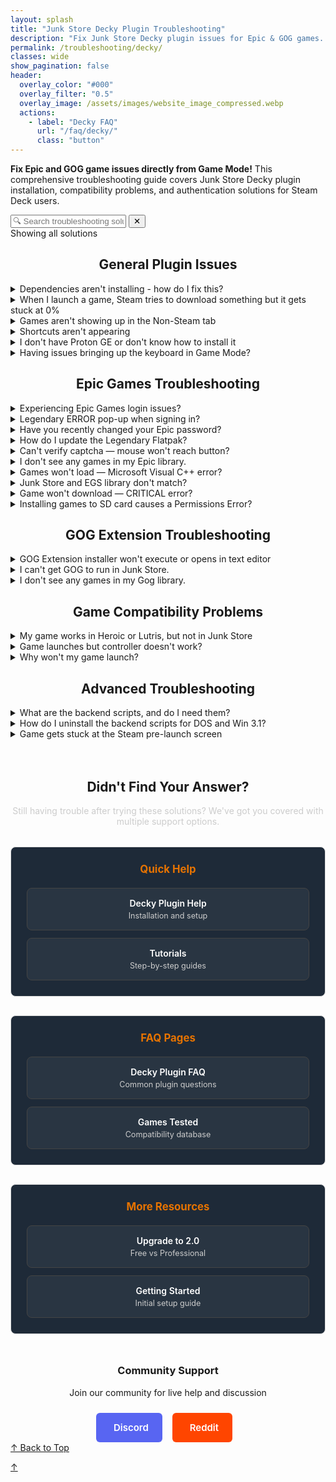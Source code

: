 ```yaml
---
layout: splash
title: "Junk Store Decky Plugin Troubleshooting"
description: "Fix Junk Store Decky plugin issues for Epic & GOG games. Complete troubleshooting guide for Game Mode installation problems, compatibility, and launch issues."
permalink: /troubleshooting/decky/
classes: wide
show_pagination: false
header:
  overlay_color: "#000"
  overlay_filter: "0.5"
  overlay_image: /assets/images/website_image_compressed.webp
  actions:
    - label: "Decky FAQ"
      url: "/faq/decky/"
      class: "button"
---
```

<section class="seo-intro">
  <p><strong>Fix Epic and GOG game issues directly from Game Mode!</strong> This comprehensive troubleshooting guide covers Junk Store Decky plugin installation, compatibility problems, and authentication solutions for Steam Deck users.</p>
</section>



<!-- Troubleshooting Search Interface -->
<div class="faq-search-container">
  <div class="search-box">
    <input type="text" id="faq-search" placeholder="🔍 Search troubleshooting solutions..." aria-label="Search troubleshooting questions">
    <button type="button" id="clear-search" class="clear-button" title="Clear search">✕</button>
  </div>
  <div class="search-results-info" id="search-info">Showing all solutions</div>
  <div class="no-results" id="no-results" style="display: none;">
    <p>No solutions found matching your search. Try different keywords or browse all sections above.</p>
  </div>
</div>

<div style="text-align: center;">
<h2 id="general-plugin-issues">General Plugin Issues</h2>
</div>


<details class="faq-box" id="dependencies-not-installing">
  <summary>Dependencies aren't installing - how do I fix this?</summary>
  <p></p>
    If you're seeing errors and dependencies aren't installing, try running these commands in Konsole:
    <br><br>
    <strong>Command sequence:</strong>
    <div class="custom-code-block" style="position: relative; margin: 15px 0;">
      <pre style="background: #272822; color: #f8f8f2; padding: 15px; border-radius: 6px; overflow-x: auto; position: relative; font-family: 'Fira Code', Consolas, monospace; font-size: 14px; line-height: 1.4;"><code><span style="color: #66d9ef">export</span> <span style="color: #fd971f">DECKY_PLUGIN_RUNTIME_DIR</span><span style="color: #f92672">=</span>~/homebrew/data/Junk Store
<span style="color: #66d9ef">export</span> <span style="color: #fd971f">PYTHONPATH</span><span style="color: #f92672">=</span>~/homebrew/plugins/Junk Store/scripts:<span style="color: #fd971f">$PYTHONPATH</span>:~/homebrew/plugins/Junk Store/scripts/shared
<span style="color: #66d9ef">export</span> <span style="color: #fd971f">DECKY_PLUGIN_DIR</span><span style="color: #f92672">=</span>~/homebrew/plugins/Junk Store
<span style="color: #66d9ef">export</span> <span style="color: #fd971f">DECKY_PLUGIN_LOG_DIR</span><span style="color: #f92672">=</span>~/homebrew/logs/Junk Store
<span style="color: #66d9ef">cd</span> ~/homebrew/plugins/Junk Store
./scripts/install_deps.sh</code></pre>
      <button onclick="copyCode(this)" style="position: absolute; top: 8px; right: 8px; background: rgba(0,0,0,0.6); border: 1px solid #555; color: #fff; padding: 6px 8px; border-radius: 3px; cursor: pointer; font-size: 11px; z-index: 100;" title="Copy to clipboard">⧉</button>
    </div>
    
    <script>
    function copyCode(button) {
      const code = button.parentElement.parentElement.querySelector('code').textContent.trim();
      navigator.clipboard.writeText(code).then(() => {
        button.innerHTML = '<span style="color: #4ade80;">✓ Copied</span>';
        setTimeout(() => {
          button.innerHTML = `<svg width="14" height="14" viewBox="0 0 24 24" fill="none" stroke="currentColor" stroke-width="2">
            <rect x="9" y="9" width="13" height="13" rx="2" ry="2"></rect>
            <path d="m5 15-4-4 4-4"></path>
            <path d="M5 20v-7a3 3 0 0 1 3-3h7"></path>
          </svg>`;
        }, 2000);
      });
    }
    </script>
    <strong>What this does:</strong> Sets up the correct environment and runs the dependency installer manually.
</details>

<details class="faq-box" id="steam-download-stuck-0">
 <summary>When I launch a game, Steam tries to download something but it gets stuck at 0%</summary>
  <p></p>
    This is a known Steam issue, often related to Proton 9. We recommend switching to a <strong>GE-Proton</strong> version instead, as these are better suited for running non-Steam games. Open the game's properties in Steam and select a different Proton version from the Compatibility tab to resolve the issue.
</details>

<details class="faq-box" id="games-not-showing-non-steam">
  <summary>Games aren't showing up in the Non-Steam tab</summary>
  <p></p>
    Check your settings and make sure the shortcut isn't hidden. After changing settings, reboot your Steam Deck for changes to take effect.
</details>

<details class="faq-box" id="shortcuts-not-appearing">
  <summary>Shortcuts aren't appearing</summary>
  <p></p>
    Try rebooting your device first. If they still don't appear, ask for help in the <em>plugin-support</em> forum on <a href="https://discord.gg/6mRUhR6Teh" target="_blank">Discord</a>.
</details>


<details class="faq-box" id="proton-ge-installation">
  <summary>I don't have Proton GE or don't know how to install it</summary>
  <p></p>
    To get Proton GE or other custom versions of Proton, you can use one of the following tools:
  <ul>
    <li><strong>ProtonUp-QT</strong> — A simple app that lets you download and manage Proton versions. You can find it in the <strong>Discover Store</strong> (in Desktop Mode).</li>
    <li><strong>Wine Cellar</strong> — A Decky plugin that works similarly to ProtonUp-QT. If you already have Decky installed for other plugins, you can install Wine Cellar directly from the <strong>Decky Plugin Store</strong>.</li>
  </ul>
    Once installed, use either tool to download the latest <strong>GE-Proton</strong> release. After that, you'll be able to select it as a compatibility option in Junk Store.
    <br>
    <br>
    Please refer to our <a href="{{ '/tutorials/' | relative_url }}">Tutorials</a> page to see how to change/check your Proton version if you are unsure how to do this.
</details>

<details class="faq-box" id="keyboard-issues-game-mode">
  <summary>Having issues bringing up the keyboard in Game Mode?</summary>
  <p></p>
    If the <strong>Steam + X</strong> shortcut isn't bringing up the keyboard try the following:
  <ul>
    <li>Try to bring up the keyboard ⌨️ from the Quick Access Menu (<strong>⋯</strong>).</li>
    <li>Tap directly on a text field (like a password box) to prompt the keyboard.</li>
    <li>Try toggling to Desktop Mode and back to Game Mode to reset input services.</li>
    <li>Restart Steam or the device if the issue persists.</li>
  </ul>
    This is a known Steam bug that has been around for a while. These steps usually help work around it until Valve fixes it in a future update.
  
</details>

<div style="text-align: center;">
<h2 id="epic-games-troubleshooting">Epic Games Troubleshooting</h2>
</div>


<details class="faq-box" id="epic-login-issues">
  <summary>Experiencing Epic Games login issues?</summary>
  <p></p>
    Legendary sometimes has trouble logging in, especially with alternative authentication methods. Try these solutions:
    <br><br>
    <strong>Method 1 - Big Picture Mode Login:</strong>
    <ol>
      <li>Switch to Desktop Mode</li>
      <li>Launch Steam in Big Picture mode</li>
      <li>Try logging in there</li>
      <li>Once successful, return to Gaming Mode</li>
    </ol>
    <br>
    <strong>Method 2 - "Unable to complete login" error:</strong><br>
    If you get this error, use the command-line workaround:
    <ol>
      <li>Switch to Desktop Mode and open Konsole</li>
      <li>Run: <code>flatpak run com.github.derrod.legendary auth --disable-webview</code></li>
      <li>It will launch a browser for you to log in</li>
      <li>Copy the provided code and paste it back into Konsole</li>
    </ol>
</details>

<details class="faq-box" id="legendary-error-popup">
  <summary>Legendary ERROR pop-up when signing in?</summary>
  <p></p>
    If you see "Legendary status produced no output," your credentials may be corrupted.<br><br>
    In Desktop Mode, open Konsole and run:<br>
    <code>/bin/flatpak run com.github.derrod.legendary auth --delete</code><br>
    Then re-authenticate with:<br>
    <code>/bin/flatpak run com.github.derrod.legendary auth</code>
</details>

<details class="faq-box" id="changed-epic-password">
  <summary>Have you recently changed your Epic password?</summary>
  <p></p>
    If you've changed your password and are having issues logging in, simply reboot your Steam Deck.
</details>

<details class="faq-box" id="update-legendary-flatpak">
  <summary>How do I update the Legendary Flatpak?</summary>
  <p> </p>
    Go to <strong>About &gt; Dependencies</strong> in the Junk Store UI and click "Install Dependencies" again.
</details>

<details class="faq-box" id="captcha-mouse-wont-reach">
  <summary>Can't verify captcha — mouse won't reach button?</summary>
  <p></p>
    Try the following:
    <ul>
      <li>Use a keyboard and press <kbd>Tab</kbd> to cycle to the Verify button.</li>
      <li>In Game Mode, change the resolution to <strong>3840x2160</strong> via:<br>
      Epic Games Login &gt; Properties &gt; Shortcut &gt; Game Resolution.</li>
      <li>Or run in Konsole:<br>
      <code>flatpak run com.github.derrod.legendary auth --disable-webview</code></li>
    </ul>
</details>

<details class="faq-box" id="no-epic-games-showing">
  <summary>I don't see any games in my Epic library.</summary>
  <p></p>
      Check the following:
    <ul>
      <li>If you have more than one Epic account, make sure you are logged into the correct one.</li>
      <li>Press <strong>X</strong> to toggle the "Show Installed" filter — it may be hiding your uninstalled games.</li>
      <li>Clear the search bar at the top — any text here will filter your library.</li>
      <li>Refresh your games list from the main Epic tab:<br>
    &nbsp;&nbsp;<strong>Sliders menu &gt; Refresh Games List</strong></li>
      <li>Reboot the Steam Deck</li>
      <li>Log out and log back into your Epic account</li>
    </ul>
</details>

<details class="faq-box" id="games-wont-load-cpp-error">
  <summary>Games won't load — Microsoft Visual C++ error?</summary>
  <p></p>
    If prompted to install Microsoft Visual C++ Runtime:
    <ol>
      <li>Download the <strong>X64 redistributable</strong> from <a href="https://learn.microsoft.com/en-us/cpp/windows/latest-supported-vc-redist?view=msvc-170" target="_blank">Microsoft Learn</a>.</li>
      <li>Copy the file to the game's install folder:<br><code>~/Games/epic/[game title]</code></li>
      <li>In Junk Store, go to the game's slider menu → <strong>Run EXE in Game Folder</strong></li>
      <li>Select <code>VC_redist.x64.exe</code> and complete the install.</li>
    </ol>
    This should allow the game to run.
</details>

<details class="faq-box" id="junk-store-egs-mismatch">
  <summary>Junk Store and EGS library don't match?</summary>
  <p></p>
    Have you tried <strong>refreshing your games list?</strong>
  <ul>
    <li>Refresh your games list from the main Epic tab:</li><br>
    &nbsp;&nbsp;<strong>Sliders menu &gt; Refresh Games List</strong>
   <li>Or run the following in Konsole to refresh:</li>
  <pre><code>flatpak run com.github.derrod.legendary list --force-refresh</code></pre>
  </ul>
  <br>
    If missing games still don't appear, they may require a third-party launcher and are currently unsupported.
</details>

<details class="faq-box" id="game-wont-download-critical">
  <summary>Game won't download — CRITICAL error?</summary>
  <p></p>
    If you get:<br>
    <strong>CRITICAL: installation cannot proceed, exiting</strong><br>
    It likely means your storage is full. Free up space or install to another location.
</details>

<details class="faq-box" id="sd-card-permissions-error">
  <summary>Installing games to SD card causes a Permissions Error?</summary>
  <p></p>
    <strong>Possible causes:</strong>
    <ul>
      <li>Your SD card may not be formatted correctly.</li>
      <li>Old dependencies — revisit <strong>About &gt; Dependencies</strong> and reinstall them.</li>
      <li><strong>SD card naming:</strong> If you've renamed your SD card, it may not be in the path Junk Store expects (<code>/run/media/mmcblk0p1</code>). See solution below.</li>
    </ul>
    <strong>Bazzite users:</strong>
    <br>
    If you are getting this error you need to edit the <code>settings.sh</code> file to match your setup.
    <br><br>
    The file you need to edit is here:<br>
    <code>~/homebrew/plugins/Junk-Store/scripts/Extensions/Epic/settings.sh</code>
    <br><br>
    Look for the line:<br>
    <code>INSTALL_DIR="/run/media/mmcblk0p1/Games/epic/"</code>
    <br><br>
    That's the fallback path Junk Store expects. If your SD card has a different name or path, update this line to match your actual SD card location.
</details>

<div style="text-align: center;">
<h2 id="gog-extension-troubleshooting">GOG Extension Troubleshooting</h2>
</div>

<details class="faq-box" id="gog-installer-wont-execute">
  <summary>GOG Extension installer won't execute or opens in text editor</summary>
  <p><strong>Problem:</strong> When double-clicking the GOG Extension installer, nothing happens or it opens in Kate text editor.</p>

  <p><strong>Solution:</strong></p>
  <ol>
    <li><strong>Check file permissions:</strong> Right-click → Properties → Permissions → Check "Is executable"</li>
    <li><strong>Check for theme conflicts:</strong> Custom icon packs can break system dialogs. Switch to default theme temporarily</li>
    <li><strong>Use console as backup:</strong> Right-click → "Run in Konsole" to see error messages</li>
  </ol>

  <p><em>Most common cause: Custom icon themes interfering with system dialogs (zenity).</em></p>
</details>

<details class="faq-box" id="gog-wont-run">
  <summary>I can't get GOG to run in Junk Store.</summary>
  <p></p>
    Make sure you're using the <strong>latest version of Junk Store</strong> from the <strong>Decky Testing Store</strong>.<br><br>
    You'll also need to reinstall dependencies by going to the <strong>About</strong> section and clicking "Install Dependencies."<br><br>
    Once you've purchased the GOG extension, please follow the <a href="/tutorials/gogextension">GOG Extension Install Guide</a> to install the extension and link it to your Junk Store plugin.
</details>

<details class="faq-box" id="no-gog-games-showing">
  <summary>I don't see any games in my Gog library.</summary>
  <p></p>
  Check the following:
  <ul>
    <li>If you have more than one Gog account, make sure you are logged into the correct one.</li>
    <li>Press <strong>X</strong> to toggle the "Show Installed" filter — it may be hiding your uninstalled games.</li>
    <li>Clear the search bar at the top — any text here will filter your library.</li>
    <li>Refresh your games list from the main Gog tab:<br>
      &nbsp;&nbsp;<strong>Sliders menu &gt; Refresh Games List</strong>
    </li>
    <li>Reboot the Steam Deck</li>
    <li>Log out and log back into your Gog account</li>
  </ul>
</details>

<div style="text-align: center;">
<h2 id="game-compatibility-problems">Game Compatibility Problems</h2>
</div>


<details class="faq-box" id="works-in-heroic-lutris-not-junk-store">
  <summary>My game works in Heroic or Lutris, but not in Junk Store</summary>
  <p></p>
    Games that run in Heroic or Lutris usually work in Junk Store too — it's just a matter of finding the right tweaks:
  <ul>
    <li><strong>Check our game compatibility table first</strong> — see if the game is listed in our <a href="{{ '/tested-games' | relative_url }}">tested games database</a> for known compatibility status and specific tweaks.</li>
    <li>Try switching to a different GE-Proton version.</li>
    <li>Install any required or missing dependencies (you may sometimes get a prompt to install a Microsoft C++ runtime, or something else).</li>
    <li>Some Epic games require the EOS overlay to be enabled before they will work. Make sure you have installed this globally (Epic tab) and enabled it for the game (done from the game page in Junk Store).</li>
  </ul>
    Please refer to our <a href="/tutorials/">Tutorials</a> section to learn how to change or check your Proton version or install Microsoft C++ runtimes if you are unsure how to do this.
  <br>
  <br>
    If that doesn't work, ask for help in our Discord server. Please be patient—our team is small! While we have a decent game library, we don't have every game, so we may only be able to offer advice rather than fixes.
</details>

<details class="faq-box" id="controller-not-working">
  <summary>Game launches but controller doesn't work?</summary>
  <p></p>
    Try the following:
    <ul>
      <li>Restart your Steam Deck — this can resolve odd controller issues.</li>
      <li>Check your Steam Input settings — they may be interfering.</li>
      <li>Open and close the Quick Access menu — this can "wake" controller detection.</li>
      <li>Change the Proton version — ProtonGE is often more compatible.</li>
    </ul>
    If none of these work, further research may be needed. Note that we can't test every game.
</details>

<details class="faq-box" id="game-wont-launch">
  <summary>Why won't my game launch?</summary>
  <p></p>
    Games may fail to launch for a variety of reasons. Here are some common causes and what you can do:
  <ul>
    <li><strong>Wrong compatibility layer:</strong><br>
      Try switching to a different version of Proton. Non-Steam games usually work best with <strong>GE-Proton</strong>. We recommend finding a version that works well for most of your library and using it as the default for non-Steam games.<br><br>
      However, some titles require a <em>specific</em> version of Proton or GE-Proton to run properly.
    </li>
    <li><strong>Missing dependencies:</strong><br>
      Some games require additional libraries such as <strong>Microsoft C++ Runtime</strong> or <strong>DirectX</strong>. These dependencies may not always trigger an obvious error message, so try installing them if you suspect they're missing.
    </li>
    <li><strong>Check compatibility resources:</strong><br>
      📋 First check our <a href="/tested-games/">Games Tested table</a> for compatibility status and any specific workarounds for your game.<br><br>
      If not listed there, visit <a href="https://www.protondb.com" target="_blank" rel="noopener">ProtonDB.com</a> for community tips. You may find game-specific tweaks, compatibility reports, or Proton version recommendations that solve your issue.
    </li>
  </ul>
</details>

<div style="text-align: center;">
<h2 id="advanced-troubleshooting">Advanced Troubleshooting</h2>
</div>


<details class="faq-box" id="backend-scripts-info">
  <summary>What are the backend scripts, and do I need them?</summary>
  <p></p>
    These are optional example scripts mainly for DOSBox games. They are not officially supported and may stop working if Junk Store is updated. Use them only if you know how they work.
</details>

<details class="faq-box" id="uninstall-backend-scripts">
  <summary>How do I uninstall the backend scripts for DOS and Win 3.1?</summary>
  <p></p>
    You can delete them manually from:
    <br>
    <code>~/homebrew/data/Junk Store/scripts/Extensions</code>
</details>

<details class="faq-box" id="stuck-steam-prelaunch">
  <summary>Game gets stuck at the Steam pre-launch screen</summary>
  <p></p>
    This might be caused by another plugin (like <strong>decky-cloud-save</strong>) locking Junk Store's files. 
    <br>
    <br>
    Make sure nothing is interfering with this folder:
    <br>
    <code>/home/deck/homebrew/data/Junk Store</code>
    <br>
    <br>
    Junk Store relies on that data directory to function correctly.
</details>

<h2 style="text-align: center; margin-top: 4rem;">Didn't Find Your Answer?</h2>

<p style="text-align: center; margin-bottom: 2rem; color: #ccc;">Still having trouble after trying these solutions? We've got you covered with multiple support options.</p>

<div class="help-grid">

<div class="help-section">
  <h3>Quick Help</h3>
  <div class="help-links">
    <a href="/deckyhelp/" class="help-link">
      <span class="help-title">Decky Plugin Help</span>
      <span class="help-desc">Installation and setup</span>
    </a>
    <a href="/tutorials/" class="help-link">
      <span class="help-title">Tutorials</span>
      <span class="help-desc">Step-by-step guides</span>
    </a>
  </div>
</div>

<div class="help-section">
  <h3>FAQ Pages</h3>
  <div class="help-links">
    <a href="/faq/decky/" class="help-link">
      <span class="help-title">Decky Plugin FAQ</span>
      <span class="help-desc">Common plugin questions</span>
    </a>
    <a href="/tested-games/" class="help-link">
      <span class="help-title">Games Tested</span>
      <span class="help-desc">Compatibility database</span>
    </a>
  </div>
</div>

<div class="help-section">
  <h3>More Resources</h3>
  <div class="help-links">
    <a href="/upgrade/" class="help-link">
      <span class="help-title">Upgrade to 2.0</span>
      <span class="help-desc">Free vs Professional</span>
    </a>
    <a href="/get_started/" class="help-link">
      <span class="help-title">Getting Started</span>
      <span class="help-desc">Initial setup guide</span>
    </a>
  </div>
</div>

</div>

<div style="text-align: center; margin-top: 3rem;">
  <h3>Community Support</h3>
  <p style="margin-bottom: 1.5rem;">Join our community for live help and discussion</p>
  <a href="https://discord.gg/6mRUhR6Teh" target="_blank" rel="noopener" class="community-btn discord-btn">
    <i class="fab fa-discord" style="margin-right: 6px;"></i> Discord
  </a>
  <a href="https://www.reddit.com/r/JunkStore/" target="_blank" rel="noopener" class="community-btn reddit-btn">
    <i class="fab fa-reddit" style="margin-right: 6px;"></i> Reddit
  </a>
</div>

<!-- Final navigation - Back to top buttons -->
<div class="section-end">
  <a href="#top" class="back-to-top">↑ Back to Top</a>
</div>

<!-- Mobile floating action button -->
<a href="#top" class="faq-mobile-fab" id="mobile-fab">↑</a>

<style>
.faq-anchor {
  background: none;
  border: none;
  cursor: pointer;
  font-size: 0.8em;
  margin-left: 8px;
  opacity: 0.5;
  transition: opacity 0.2s ease;
  text-decoration: none;
  color: inherit;
}

/* Help Section Styling */
.help-grid {
  display: grid;
  grid-template-columns: repeat(auto-fit, minmax(280px, 1fr));
  gap: 30px;
  margin: 30px 0;
}

.help-section {
  border: 1px solid #ddd;
  border-radius: 8px;
  padding: 25px;
  background-color: #1e2a38;
  transition: all 0.3s ease;
  text-align: center;
}

.help-section:hover {
  border-color: #e67300;
  transform: translateY(-2px);
}

.help-section h3 {
  margin-top: 0;
  margin-bottom: 20px;
  color: #e67300;
  font-size: 1.2em;
}

.help-links {
  display: flex;
  flex-direction: column;
  gap: 12px;
}

.help-link {
  display: block;
  padding: 15px;
  background: rgba(255, 255, 255, 0.05);
  border: 1px solid #444;
  border-radius: 8px;
  text-decoration: none;
  transition: all 0.2s ease;
}

.help-link:hover {
  background: rgba(230, 115, 0, 0.1);
  border-color: #e67300;
  transform: translateX(5px);
}

.help-title {
  display: block;
  color: #fff;
  font-weight: 600;
  margin-bottom: 4px;
}

.help-desc {
  display: block;
  color: #ccc;
  font-size: 0.9em;
}

/* Community Buttons */
.community-btn {
  display: inline-flex;
  align-items: center;
  padding: 12px 20px;
  border-radius: 6px;
  text-decoration: none;
  font-weight: 600;
  font-size: 15px;
  transition: all 0.2s ease;
  border: 2px solid transparent;
  margin-right: 12px;
  color: white;
}

.discord-btn {
  background: #5865f2;
  color: white !important;
}

.reddit-btn {
  background: #ff4500;
  color: white !important;
}

.community-btn:hover {
  transform: translateY(-1px);
  box-shadow: 0 4px 12px rgba(0, 0, 0, 0.3);
  text-decoration: none;
  color: white;
  opacity: 0.9;
}

/* Mobile Responsive */
@media (max-width: 768px) {
  .help-grid {
    grid-template-columns: 1fr;
    gap: 20px;
  }
}

.faq-anchor:hover {
  opacity: 1;
}

.faq-box summary:hover .faq-anchor, 
.troubleshooting-box summary:hover .faq-anchor {
  opacity: 0.8;
}

</style>

<script>
// Show/hide mobile FAB based on scroll position
window.addEventListener('scroll', function() {
  const fab = document.getElementById('mobile-fab');
  if (window.scrollY > 300) {
    fab.classList.add('visible');
  } else {
    fab.classList.remove('visible');
  }
});

// Load fuzzy search component
const fuzzySearchScript = document.createElement('script');
fuzzySearchScript.src = '{{ "/assets/js/fuzzy-search.js" | relative_url }}';
document.head.appendChild(fuzzySearchScript);

// Troubleshooting Search Functionality
document.addEventListener('DOMContentLoaded', function() {
  const searchInput = document.getElementById('faq-search');
  const clearButton = document.getElementById('clear-search');
  const searchInfo = document.getElementById('search-info');
  const noResults = document.getElementById('no-results');
  const troubleshootingBoxes = document.querySelectorAll('.troubleshooting-box');
  const sectionSummaries = document.querySelectorAll('.section-summary');
  
  let totalQuestions = troubleshootingBoxes.length;
  
  // Initialize fuzzy search when available
  let fuzzySearch = null;
  setTimeout(() => {
    if (window.FuzzySearch) {
      fuzzySearch = new window.FuzzySearch({
        maxSuggestions: 3,
        minSearchLength: 3
      });
    }
  }, 100);
  
  // Extract searchable text from troubleshooting questions
  const troubleshootingQuestions = Array.from(troubleshootingBoxes).map(box => {
    const summary = box.querySelector('summary');
    return summary ? summary.textContent.trim() : '';
  }).filter(text => text.length > 0);
  
  function highlightText(text, searchTerm) {
    if (!searchTerm) return text;
    const regex = new RegExp(`(${searchTerm.replace(/[.*+?^${}()|[\]\\]/g, '\\$&')})`, 'gi');
    return text.replace(regex, '<span class="search-highlight">$1</span>');
  }
  
  function removeHighlights(element) {
    const highlights = element.querySelectorAll('.search-highlight');
    highlights.forEach(highlight => {
      highlight.outerHTML = highlight.innerHTML;
    });
  }
  
  function searchTroubleshooting() {
    const searchTerm = searchInput.value.trim().toLowerCase();
    let visibleCount = 0;
    
    // Clear previous highlights
    troubleshootingBoxes.forEach(box => removeHighlights(box));
    
    if (searchTerm === '') {
      // Show all questions
      troubleshootingBoxes.forEach(box => {
        box.style.display = 'block';
        visibleCount++;
      });
      sectionSummaries.forEach(summary => summary.style.display = 'block');
      noResults.style.display = 'none';
      clearButton.style.display = 'none';
    } else {
      // Search and filter
      troubleshootingBoxes.forEach(box => {
        const summary = box.querySelector('summary');
        const content = box.querySelector('p, ul, ol, div');
        
        const summaryText = summary ? summary.textContent.toLowerCase() : '';
        const contentText = content ? content.textContent.toLowerCase() : '';
        
        if (summaryText.includes(searchTerm) || contentText.includes(searchTerm)) {
          box.style.display = 'block';
          visibleCount++;
          
          // Simple highlighting - avoid HTML mangling by working with plain text only
          if (summary && summaryText.includes(searchTerm)) {
            const originalText = summary.textContent;
            const escapedTerm = searchTerm.replace(/[.*+?^${}()|[\\]\\\\]/g, '\\\\$&');
            const regex = new RegExp(`(${escapedTerm})`, 'gi');
            summary.innerHTML = originalText.replace(regex, '<span class="search-highlight">$1</span>');
          }
        } else {
          box.style.display = 'none';
        }
      });
      
      // Hide section summaries during search
      sectionSummaries.forEach(summary => summary.style.display = 'none');
      clearButton.style.display = 'inline-block';
    }
    
    // Show fuzzy suggestions if no results found and fuzzy search is available
    if (fuzzySearch && visibleCount === 0 && searchTerm.length >= 3) {
      fuzzySearch.hideSuggestions(); // Clear any existing suggestions
      const suggestions = fuzzySearch.findSuggestions(searchTerm, troubleshootingQuestions);
      if (suggestions.length > 0) {
        const container = document.querySelector('.faq-search-container');
        fuzzySearch.showSuggestions(searchTerm, suggestions, container, (suggestion) => {
          searchInput.value = suggestion;
          searchTroubleshooting();
        });
      }
    } else if (fuzzySearch) {
      fuzzySearch.hideSuggestions();
    }
    
    // Update results info
    if (visibleCount === 0 && searchTerm !== '') {
      searchInfo.textContent = 'No solutions found';
      noResults.style.display = 'block';
    } else if (searchTerm === '') {
      searchInfo.textContent = `Showing all ${totalQuestions} solutions`;
      noResults.style.display = 'none';
    } else {
      searchInfo.textContent = `Showing ${visibleCount} of ${totalQuestions} solutions`;
      noResults.style.display = 'none';
    }
  }
  
  function clearSearch() {
    searchInput.value = '';
    if (fuzzySearch) {
      fuzzySearch.hideSuggestions();
    }
    searchTroubleshooting();
    searchInput.focus();
  }
  
  // Event listeners
  searchInput.addEventListener('input', searchTroubleshooting);
  searchInput.addEventListener('keyup', function(e) {
    if (e.key === 'Escape') {
      clearSearch();
    }
  });
  
  clearButton.addEventListener('click', clearSearch);
  
  // Initialize
  searchInfo.textContent = `Showing all ${totalQuestions} solutions`;
  
  // Update total questions display on load
  setTimeout(() => {
    totalQuestions = document.querySelectorAll('.troubleshooting-box').length;
    searchInfo.textContent = `Showing all ${totalQuestions} solutions`;
  }, 100);

  // Handle direct links to troubleshooting items
  function openLinkedTroubleshooting() {
    if (window.location.hash) {
      const targetId = window.location.hash.substring(1);
      const targetElement = document.getElementById(targetId);
      if (targetElement && targetElement.tagName === 'DETAILS') {
        targetElement.open = true;
        setTimeout(() => {
          targetElement.scrollIntoView({ behavior: 'smooth', block: 'center' });
          targetElement.style.boxShadow = '0 0 10px rgba(59, 130, 246, 0.5)';
          setTimeout(() => {
            targetElement.style.boxShadow = '';
          }, 3000);
        }, 100);
      }
    }
  }

  // Add anchor buttons to all troubleshooting questions
  function addAnchorButtons() {
    const troubleshootingBoxes = document.querySelectorAll('.troubleshooting-box[id], .faq-box[id]');
    troubleshootingBoxes.forEach(box => {
      const summary = box.querySelector('summary');
      const id = box.getAttribute('id');
      if (summary && id && !summary.querySelector('.faq-anchor')) {
        const anchorButton = document.createElement('button');
        anchorButton.className = 'faq-anchor';
        anchorButton.setAttribute('onclick', `copyFAQLink('${id}')`);
        anchorButton.setAttribute('title', 'Copy link to this question');
        anchorButton.innerHTML = '🔗';
        summary.appendChild(document.createTextNode(' '));
        summary.appendChild(anchorButton);
      }
    });
  }

  // Initialize anchor functionality
  addAnchorButtons();
  openLinkedTroubleshooting();
  window.addEventListener('hashchange', openLinkedTroubleshooting);
});

// Copy FAQ link function (global scope for onclick handlers)
function copyFAQLink(questionId) {
  const url = window.location.origin + window.location.pathname + '#' + questionId;
  
  function showNotification(message, isError = false) {
    const notification = document.createElement('div');
    notification.className = 'copy-success';
    notification.style.cssText = `
      position: fixed; top: 20px; right: 20px; z-index: 1000;
      background: ${isError ? '#ef4444' : '#10b981'}; color: white;
      padding: 12px 20px; border-radius: 6px; font-size: 14px;
      box-shadow: 0 4px 6px rgba(0, 0, 0, 0.1);
    `;
    notification.textContent = message;
    document.body.appendChild(notification);
    
    setTimeout(() => {
      if (document.body.contains(notification)) {
        document.body.removeChild(notification);
      }
    }, 3000);
  }
  
  if (navigator.clipboard && window.isSecureContext) {
    navigator.clipboard.writeText(url).then(() => {
      showNotification('Link copied to clipboard!');
    }).catch(() => {
      fallbackCopy();
    });
  } else {
    fallbackCopy();
  }
  
  function fallbackCopy() {
    try {
      const textArea = document.createElement('textarea');
      textArea.value = url;
      textArea.style.cssText = 'position:fixed;left:-9999px;top:-9999px;';
      textArea.setAttribute('readonly', '');
      document.body.appendChild(textArea);
      textArea.focus();
      textArea.select();
      const successful = document.execCommand('copy');
      document.body.removeChild(textArea);
      
      if (successful) {
        showNotification('Link copied to clipboard!');
      } else {
        showNotification('Copy failed. URL: ' + url, true);
      }
    } catch (err) {
      showNotification('Copy failed. URL: ' + url, true);
    }
  }
}
</script>